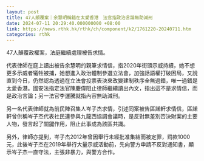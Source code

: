 ```yaml
---
layout: post
title: 47人顛覆案｜余慧明稱錯在太愛香港　法官指政治言論無助減刑
date: 2024-07-11 20:29:40.000000000 +08:00
link: https://news.rthk.hk/rthk/ch/component/k2/1761220-20240711.htm
categories: rthk
---
```


47人顛覆政權案，法庭繼續處理被告求情。

代表律師在庭上讀出被告余慧明的親筆求情信，指2020年街頭示威持續，她不想更多示威者犧牲被捕，她想進入政治體制參選立法會，加強話語權打破困局，又說直到今日，仍然認為透過在立法會投票表決來改變建制秩序全無過錯，唯一過錯是太愛香港。國安法指定法官陳慶偉阻止律師繼續讀出內文，指出這不是求情信，而是政治言論；另一法官李運騰就指內容無助減刑。

另一名代表律師就為前民陣召集人岑子杰求情，引述同案被告區諾軒求情信，區諾軒曾供稱岑子杰代表社民連參與九龍西協調會議時，是反對無差別否決財案的主要人物，發言起了關鍵作用，阻止此事成為該區共識。

另外，律師亦提到，岑子杰2012年曾因舉行未經批准集結而被定罪，罰款1000元，此後岑子杰在2019年舉行大量示威活動前，先向警方申請不反對通知書，顯示岑子杰一直守法，主張非暴力，與警方合作。
